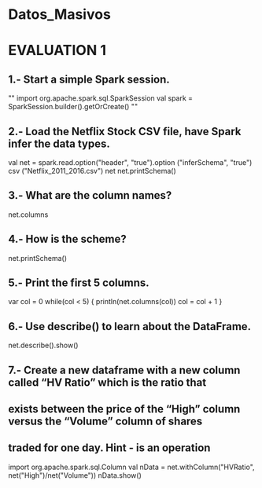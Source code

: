 # Datos_Masivos
# EVALUATION 1

## 1.- Start a simple Spark session.

""
import org.apache.spark.sql.SparkSession
val spark = SparkSession.builder().getOrCreate()
""

## 2.- Load the Netflix Stock CSV file, have Spark infer the data types.

val net = spark.read.option("header", "true").option ("inferSchema", "true") csv ("Netflix_2011_2016.csv")
net
net.printSchema()

## 3.- What are the column names?

net.columns

## 4.- How is the scheme?

net.printSchema()

## 5.- Print the first 5 columns.

var col = 0
while(col < 5)
{
    println(net.columns(col))
    col = col + 1
}

## 6.- Use describe() to learn about the DataFrame.

net.describe().show()

## 7.- Create a new dataframe with a new column called “HV Ratio” which is the ratio that
## exists between the price of the “High” column versus the “Volume” column of shares
## traded for one day. Hint - is an operation

import org.apache.spark.sql.Column
val nData = net.withColumn("HVRatio", net("High")/net("Volume"))
nData.show() 
